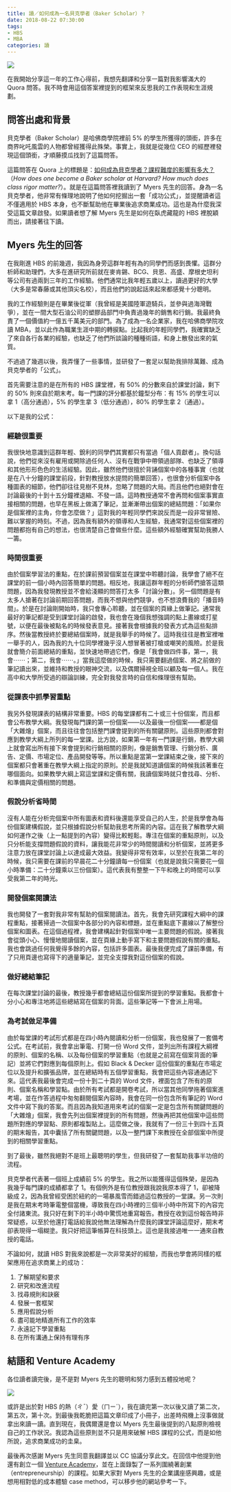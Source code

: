 ```yaml
---
title: 讀／如何成為一名貝克學者（Baker Scholar）？
date: 2018-08-22 07:30:00
tags:
- HBS
- MBA
categories: 讀
---
```


![](cover.jpg)

在我開始分享這一年的工作心得前，我想先翻譯和分享一篇對我影響滿大的 Quora 問答。我不時會用這個答案裡提到的框架來反思我的工作表現和生涯規劃。

## 問答出處和背景

貝克學者（Baker Scholar）是哈佛商學院裡前 5% 的學生所獲得的頭銜，許多在商界叱吒風雲的人物都曾經獲得此殊榮。事實上，我就是從幾位 CEO 的經歷裡發現這個頭銜，才順藤摸瓜找到了這篇問答。

這篇問答在 Quora 上的標題是：[如何成為貝克學者？課程難度的影響有多大？](https://www.quora.com/How-does-one-become-a-Baker-scholar-at-Harvard-How-much-does-class-rigor-matter)（*How does one become a Baker scholar at Harvard? How much does class rigor matter?*）。就是在這篇問答裡我讀到了 Myers 先生的回答。身為一名貝克學者，他非常有條理地說明了他如何挖掘出一套「成功公式」，並提醒讀者這不僅適用於 HBS 本身，也不斷幫助他在畢業後追求商業成功。這也是為什麼我深受這篇文章啟發。如果讀者想了解 Myers 先生是如何在臥虎藏龍的 HBS 裡脫穎而出，請接著往下讀。

## Myers 先生的回答

在我剛進 HBS 的前幾週，我因為身旁這群年輕有為的同學們而感到畏懼。這群分析師和助理們，大多在進研究所前就在麥肯錫、BCG、貝恩、高盛、摩根史坦利等公司有過兩到三年的工作經驗。他們通常比我年輕五歲以上，讀過更好的大學（大多是常春藤或其他頂尖名校），而且他們的說起話來起來都感覺十分聰明。

我的工作經驗則是在畢業後從軍（我曾經是美國陸軍遊騎兵，並參與過海灣戰爭），並在一間大型石油公司的塑膠品部門中負責過幾年的銷售和行銷。我最終負責了一個價值約一億五千萬美元的部門。為了成為一名企業家，我在哈佛商學院攻讀 MBA，並以此作為職業生涯中期的轉捩點。比起我的年輕同學們，我確實缺乏了來自各行各業的經驗，也缺乏了他們所談論的種種術語，和身上散發出來的氣質。

不過過了幾週以後，我弄懂了一些事情，並研發了一套足以幫助我排除萬難、成為貝克學者的「公式」。

首先需要注意的是在所有的 HBS 課堂裡，有 50% 的分數來自於課堂討論，剩下的 50% 則來自於期末考。每一門課的評分都基於鐘型分布：有 15% 的學生可以拿 1（高分通過），5% 的學生拿 3（低分通過），80% 的學生拿 2（通過）。

以下是我的公式：

### 經驗很重要

我很快地意識到這群年輕、銳利的同學們其實都只有當過「個人貢獻者」。換句話說，他們從來沒有雇用或開除過任何人、沒有在戰爭中帶領過部隊、也缺乏了領導和其他形形色色的生活經驗。因此，雖然他們很擅於背誦個案中的各種事實（也就是在八十分鐘的課堂前段，針對教授放水提問的簡單回答），也很會分析個案中各種圖表的細節，他們卻往往見樹不見林，忽略了問題的大局。而且他們也絕對會在討論最後的十到十五分鐘裡退縮、不發一語。這時教授通常不會再問和個案事實直接相關的問題，也早在黑板上做滿了筆記，並漸漸帶出個案的總結問題：「如果你是個案裡的主角，你會怎麼做？」這對我的年輕同學們來說反而是一段非常冒險、難以掌握的時刻。不過，因為我有額外的領導和人生經驗，我通常對這些個案裡的問題都抱有自己的想法，也很清楚自己會做些什麼。這些額外經驗確實幫助我勝人一籌。

### 時間很重要

由於個案學習法的重點，在於課前預習個案並在課堂中聆聽討論，我學會了絕不在課堂的前一個小時內回答簡單的問題。相反地，我讓這群年輕的分析師們搶答這類問題，因為我發現教授並不會給淺顯的問答打太多「討論分數」。另一個問題是有太多人搶著在討論前期回答問題，而我不想與他們競爭，也不想浪費我的「播音時間」。於是在討論剛開始時，我只會專心聆聽，並在個案的頁緣上做筆記。通常我最好的筆記都是受到課堂討論的啟發，我也會在幾個我想強調的點上畫線或打星號，以便在最後被點名的時候發表意見。接著我會根據我的發表方式為這些點排序。然後當教授終於要總結個案時，就是我舉手的時候了。這時我往往是教室裡唯一舉手的人，因為我的九十位同學裡幾乎沒人想冒著被打槍或嘲笑的風險。於是我就會簡介前面總結的重點，並快速地帶過它們，像是「我會做四件事，第一，我會⋯⋯；第二，我會⋯⋯。」當我這麼做的時候，我只需要翻過個案、將之前做的筆記讀出來，並維持和教授的眼神交流，以及偶爾掃視全班以顧及每一個人。我在高中和大學所受過的辯論訓練，完全對我發言時的自信和條理很有幫助。

### 從課表中抓學習重點

我另外發現課表的結構非常重要。HBS 的每堂課都有二十或三十份個案，而且都會公布教學大綱。我發現每門課的第一份個案——以及最後一份個案——都是個「大雜燴」個案，而且往往會包括整門課會提到的所有關鍵原則。這些原則都會對應到教學大綱上所列的每一堂課。比方說，如果第一年有一門課是行銷，教學大綱上就會寫出所有接下來會提到和行銷相關的原則，像是銷售管理、行銷分析、廣告、定價、市場定位、產品開發等等。所以重點是當第一堂課結束之後，接下來的個案都只會著重在教學大綱上指定的原則。於是我就知道讀個案的時候我該著重在哪個面向。如果教學大綱上寫這堂課和定價有關，我讀個案時就只會找尋、分析、和準備與定價相關的問題。

### 假說分析省時間

沒有人能在分析完個案中所有圖表和資料後還能享受自己的人生，於是我學會為每份個案建構假說，並只根據假說分析幫助我思考所需的內容。這在我了解教學大綱如何運作之後（上一點提到的內容）變得比較輕鬆。專注在個案的重點原則，以及只分析能支撐問題假說的資料，讓我能花非常少的時間閱讀和分析個案，並將更多注意力放在課堂討論上以達成最大效益。我變得非常有效率，以至於在我第二年的時候，我只需要在課前的早晨花二十分鐘讀每一份個案（也就是說我只需要花一個小時準備：二十分鐘乘以三份個案）。這代表我有整整一下午和晚上的時間可以享受我第二年的時光。

### 開發個案閱讀法

我也開發了一套對我非常有幫助的個案閱讀法。首先，我會先研究課程大綱中的課程重點，接著掃過一次個案中各部分的內容和標題，並在重點底下畫線以了解整份個案和圖表。在這個過程裡，我會建構起針對個案中唯一主要問題的假說。接著我會從頭小心、慢慢地閱讀個案，並在頁緣上動手寫下和主要問題假說有關的重點。我也會跳過任何我覺得多餘的內容，包括許多圖表。最後我便完成了課前準備，有了只用頁邊也寫得下的適量筆記，並完全支撐我對這份個案的假說。

### 做好總結筆記

在每次課堂討論的最後，教授幾乎都會總結這份個案所提到的學習重點。我都會十分小心和專注地將這些總結寫在個案的背面。這些筆記等一下會派上用場。

### 為考試做足準備

由於每堂課的考試形式都是在四小時內閱讀和分析一份個案，我也發展了一套備考公式。在考試前，我會拿出筆電、打開一份 Word 文件，並列出所有課程大綱裡的原則、個案的名稱、以及每份個案的學習重點（也就是之前寫在個案背面的筆記）並將它們對應到每個原則上。假如 Black & Decker 這份個案的重點在市場定位以及提升和擴張品牌，並在總結時有五個學習重點，我會把這些內容通通記下來。這代表我最後會完成一份十到二十頁的 Word 文件，裡面包含了所有的原則、個案名稱和學習點。由於所有考試都是開卷考試，所以當其他同學拖著個案進考場，並在作答過程中匆匆翻閱個案內容時，我會在同一份包含所有筆記的 Word 文件中寫下我的答案。而且因為我知道用來考試的個案一定是包含所有關鍵問題的「大雜燴」個案，我會先列出個案裡提到的所有問題，然後再把其他個案中這些問題所對應的學習點、原則都複製貼上。這麼做之後，我就有了一份三十到四十五頁的期末報告，其中囊括了所有關鍵問題，以及一整門課下來教授在全部個案中所提到的相關學習重點。

到了最後，雖然我絕對不是班上最聰明的學生，但我研發了一套幫助我事半功倍的流程。

貝克學者代表著一個班上成績前 5% 的學生。我之所以能獲得這個殊榮，是因為我幾乎每門課的成績都拿了 1。有個例外是有位教授跟我說我原本得了 1，卻被降級成 2，因為我曾經受困於紐約的一場暴風雪而錯過這位教授的一堂課。另一次則是我在期末考時筆電整個當機，導致我在四小時裡的三個半小時中所寫下的內容完全付諸東流。我只好在剩下的半小時中驚慌地重寫報告。教授在收到這份報告時非常疑惑，以至於他還打電話給我說他無法理解為什麼我的課堂評論這麼好，期末考卻表現得一塌糊塗。我只好把這筆帳算在科技頭上。這也是我接過唯一一通來自教授的電話。

不論如何，就讀 HBS 對我來說都是一次非常美好的經驗，而我也學會將同樣的框架應用在追求商業上的成功：

1. 了解期望和要求
2. 研究和改進流程
3. 找尋規則和訣竅
4. 發展一套框架
5. 應用假說分析
6. 盡可能地精進所有工作的效率
7. 永遠記下學習重點
8. 在所有溝通上保持有理有序

## 結語和 Venture Academy

各位讀者讀完後，是不是對 Myers 先生的聰明和努力感到五體投地呢？

![](pamphlet.jpg)

或許是出於對 HBS 的熱（ㄔˉ）愛（ㄇㄧˊ），我在讀完第一次以後又讀了第二次，第五次，第十次。到最後我乾脆把這篇文章印成了小冊子，出差時飛機上沒事做就拿出來讀一讀。直到現在，我偶爾還是會以 Myers 先生最後提到的八點原則檢視自己的工作狀況。我認為這些原則並不只是用來破解 HBS 課程的公式，而是如他所說，追求商業成功的圭臬。

最後再次感謝 Myers 先生同意我翻譯並以 CC 協議分享此文。在回信中他提到他還有創立一個 [Venture Academy](https://www.ventureacademy.biz)，並在上面錄製了一系列圍繞著創業（entrepreneurship）的課程。如果大家對 Myers 先生的企業講座感興趣，或是想用相對低的成本體驗 case method，可以移步他的網站參考一下。
